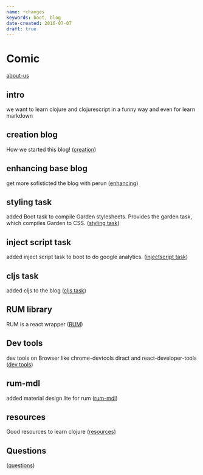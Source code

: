 ```yaml
---
name: +changes
keywords: boot, blog
date-created: 2016-07-07
draft: true
---
```


# Comic

[about-us](/about.html)


## intro
we want to learn clojure and clojurescript in a funny way
and even for learn markdown

## creation blog
How we started this blog! ([creation](/creation.html))

## enhancing base blog
get more sofisticted the blog with perun ([enhancing](/enhancing.html))

## styling task
added Boot task to compile Garden stylesheets.
Provides the garden task, which compiles Garden to CSS. ([styling task](/styling.html))

## inject script task
added inject script task to boot to do google analytics. ([injectscript task](/injectscript.html))

## cljs task
added cljs to the blog ([cljs task](/cljs.html))



## RUM library
RUM is a react wrapper  ([RUM](/rum.html))

## Dev tools
dev tools on Browser like chrome-devtools diract and react-developer-tools  ([dev tools](/devtools.html))


## rum-mdl
added material design lite for rum  ([rum-mdl](/rummdl.html))


## resources
Good resources to learn clojure ([resources](/resources.html))

## Questions
([questions](/questions.html))
